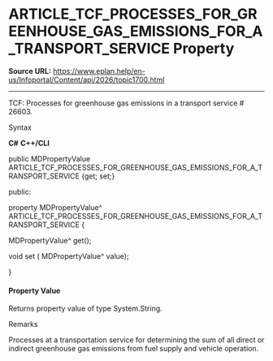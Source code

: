 # ARTICLE_TCF_PROCESSES_FOR_GREENHOUSE_GAS_EMISSIONS_FOR_A_TRANSPORT_SERVICE Property

**Source URL:** https://www.eplan.help/en-us/Infoportal/Content/api/2026/topic1700.html

---

TCF: Processes for greenhouse gas emissions in a transport service # 26603.

Syntax

**C#**
**C++/CLI**


public MDPropertyValue ARTICLE_TCF_PROCESSES_FOR_GREENHOUSE_GAS_EMISSIONS_FOR_A_TRANSPORT_SERVICE {get; set;}

public:

property MDPropertyValue^ ARTICLE_TCF_PROCESSES_FOR_GREENHOUSE_GAS_EMISSIONS_FOR_A_TRANSPORT_SERVICE {

   MDPropertyValue^ get();

   void set (    MDPropertyValue^ value);

}


#### Property Value

Returns property value of type System.String.

Remarks

Processes at a transportation service for determining the sum of all direct or indirect greenhouse gas emissions from fuel supply and vehicle operation.
